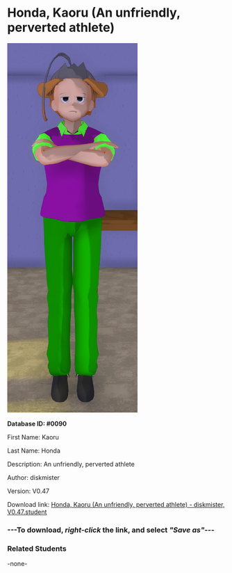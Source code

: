 # Honda, Kaoru (An unfriendly, perverted athlete)

<img src="Files/Honda, Kaoru (An unfriendly, perverted athlete).png" title="Honda, Kaoru (An unfriendly, perverted athlete) - diskmister, V0.47">

**Database ID: #0090**

First Name: Kaoru

Last Name: Honda

Description: An unfriendly, perverted athlete

Author: diskmister

Version: V0.47

Download link: <a href="https://raw.githubusercontent.com/Arbiter1223/Daigaku-Gurashi-Custom-Students/master/Students/Files/Honda%2C%20Kaoru%20(An%20unfriendly%2C%20perverted%20athlete)%20-%20diskmister%2C%20V0.47.student">Honda, Kaoru (An unfriendly, perverted athlete) - diskmister, V0.47.student</a>

### ---**To download, _right-click_ the link, and select _"Save as"_**---

### Related Students

-none-
